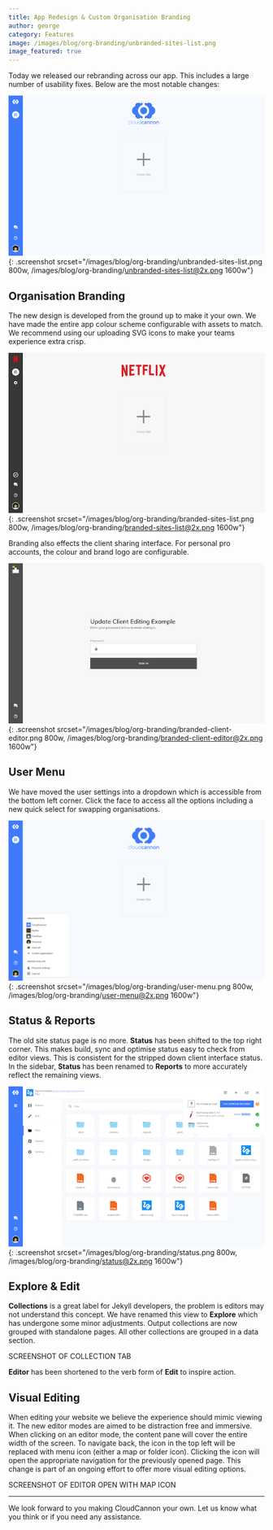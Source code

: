 ```yaml
---
title: App Redesign & Custom Organisation Branding
author: george
category: Features
image: /images/blog/org-branding/unbranded-sites-list.png
image_featured: true
---
```


Today we released our rebranding across our app. This includes a large number of usability fixes. Below are the most notable changes:

![New sites list](/images/blog/org-branding/unbranded-sites-list.png){: .screenshot srcset="/images/blog/org-branding/unbranded-sites-list.png 800w, /images/blog/org-branding/unbranded-sites-list@2x.png 1600w"}

## Organisation Branding

The new design is developed from the ground up to make it your own. We have made the entire app colour scheme configurable with assets to match. We recommend using our uploading SVG icons to make your teams experience extra crisp.

![Netflix branded sites list](/images/blog/org-branding/branded-sites-list.png){: .screenshot srcset="/images/blog/org-branding/branded-sites-list.png 800w, /images/blog/org-branding/branded-sites-list@2x.png 1600w"}

Branding also effects the client sharing interface. For personal pro accounts, the colour and brand logo are configurable.

![PixelPear client editing login](/images/blog/org-branding/branded-client-editor.png){: .screenshot srcset="/images/blog/org-branding/branded-client-editor.png 800w, /images/blog/org-branding/branded-client-editor@2x.png 1600w"}

## User Menu

We have moved the user settings into a dropdown which is accessible from the bottom left corner. Click the face to access all the options including a new quick select for swapping organisations.

![New user popout](/images/blog/org-branding/user-menu.png){: .screenshot srcset="/images/blog/org-branding/user-menu.png 800w, /images/blog/org-branding/user-menu@2x.png 1600w"}

## Status & Reports

The old site status page is no more. **Status** has been shifted to the top right corner. This makes build, sync and optimise status easy to check from editor views. This is consistent for the stripped down client interface status. In the sidebar, **Status** has been renamed to **Reports** to more accurately reflect the remaining views.

![New status dropdown](/images/blog/org-branding/status.png){: .screenshot srcset="/images/blog/org-branding/status.png 800w, /images/blog/org-branding/status@2x.png 1600w"}

## Explore & Edit

**Collections** is a great label for Jekyll developers, the problem is editors may not understand this concept. We have renamed this view to **Explore** which has undergone some minor adjustments. Output collections are now grouped with standalone pages. All other collections are grouped in a data section.

SCREENSHOT OF COLLECTION TAB

**Editor** has been shortened to the verb form of **Edit** to inspire action.

## Visual Editing

When editing your website we believe the experience should mimic viewing it. The new editor modes are aimed to be distraction free and immersive. When clicking on an editor mode, the content pane will cover the entire width of the screen. To navigate back, the icon in the top left will be replaced with menu icon (either a map or folder icon). Clicking the icon will open the appropriate navigation for the previously opened page. This change is part of an ongoing effort to offer more visual editing options.

SCREENSHOT OF EDITOR OPEN WITH MAP ICON


---

We look forward to you making CloudCannon your own. Let us know what you think or if you need any assistance.
